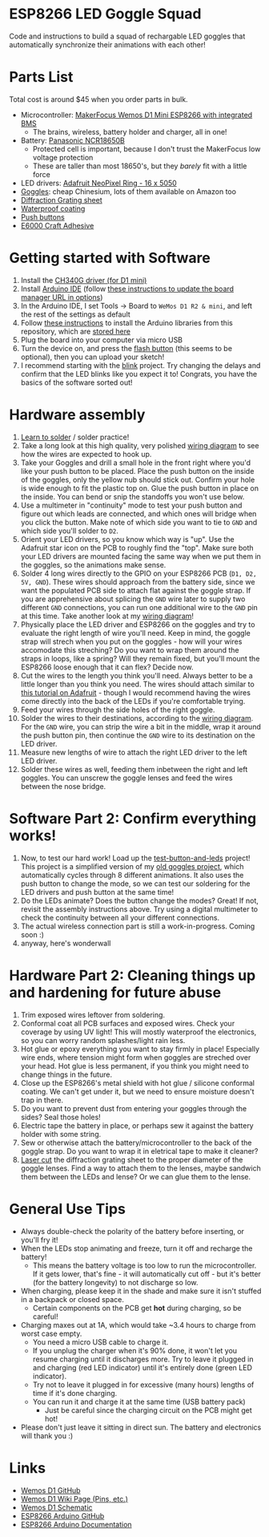 # ESP8266 LED Goggle Squad
Code and instructions to build a squad of rechargable LED goggles that automatically synchronize their animations with each other!

# Parts List
Total cost is around $45 when you order parts in bulk.
* Microcontroller: [MakerFocus Wemos D1 Mini ESP8266 with integrated BMS](https://smile.amazon.com/gp/product/B075H8X7H2/)
  * The brains, wireless, battery holder and charger, all in one!
* Battery: [Panasonic NCR18650B](https://www.imrbatteries.com/panasonic-ncr18650b-18650-3350mah-protected-button-top-battery/)
  * Protected cell is important, because I don't trust the MakerFocus low voltage protection
  * These are taller than most 18650's, but they *barely* fit with a little force
* LED drivers: [Adafruit NeoPixel Ring - 16 x 5050](https://www.adafruit.com/product/1463)
* [Goggles](https://www.banggood.com/Welding-Cutting-Welders-Industrial-Safety-Goggles-Steampunk-Cup-Goggles-p-1135671.html?cur_warehouse=CN): cheap Chinesium, lots of them available on Amazon too
* [Diffraction Grating sheet](https://smile.amazon.com/gp/product/B007FZT3Y2/)
* [Waterproof coating](https://smile.amazon.com/gp/product/B008O9YIV6/)
* [Push buttons](https://smile.amazon.com/gp/product/B01E38OS7K/)
* [E6000 Craft Adhesive](https://smile.amazon.com/gp/product/B007TSYNG8/)

# Getting started with Software
1. Install the [CH340G driver (for D1 mini)](/drivers/CH340G)
1. Install [Arduino IDE](https://www.arduino.cc/en/Main/Software) (follow [these instructions to update the board manager URL in options](https://github.com/esp8266/Arduino#installing-with-boards-manager))
1. In the Arduino IDE, I set Tools -> Board to `WeMos D1 R2 & mini`, and left the rest of the settings as default
1. Follow [these instructions](https://learn.adafruit.com/adafruit-all-about-arduino-libraries-install-use) to install the Arduino libraries from this repository, which are [stored here](/libraries)
1. Plug the board into your computer via micro USB
1. Turn the device on, and press the [flash button](wemos-d1-mini.png) (this seems to be optional), then you can upload your sketch!
1. I recommend starting with the [blink](/blink/blink.ino) project.  Try changing the delays and confirm that the LED blinks like you expect it to!  Congrats, you have the basics of the software sorted out!

# Hardware assembly
1. [Learn to solder](https://learn.adafruit.com/adafruit-guide-excellent-soldering) / solder practice!
1. Take a long look at this high quality, very polished [wiring diagram](wiring-diagram.png) to see how the wires are expected to hook up.
1. Take your Goggles and drill a small hole in the front right where you'd like your push button to be placed.  Place the push button on the inside of the goggles, only the yellow nub should stick out.  Confirm your hole is wide enough to fit the plastic top on.  Glue the push button in place on the inside.  You can bend or snip the standoffs you won't use below.
1. Use a multimeter in "continuity" mode to test your push button and figure out which leads are connected, and which ones will bridge when you click the button.  Make note of which side you want to tie to `GND` and which side you'll solder to `D2`.
1. Orient your LED drivers, so you know which way is "up".  Use the Adafruit star icon on the PCB to roughly find the "top".  Make sure both your LED drivers are mounted facing the same way when we put them in the goggles, so the animations make sense.
1. Solder 4 long wires directly to the GPIO on your ESP8266 PCB (`D1, D2, 5V, GND`).  These wires should approach from the battery side, since we want the populated PCB side to attach flat against the goggle strap.  If you are apprehensive about splicing the `GND` wire later to supply two different `GND` connections, you can run one additional wire to the `GND` pin at this time.  Take another look at my [wiring diagram](wiring-diagram.png)!
1. Physically place the LED driver and ESP8266 on the goggles and try to evaluate the right length of wire you'll need.  Keep in mind, the goggle strap will strech when you put on the goggles - how will your wires accomodate this streching?  Do you want to wrap them around the straps in loops, like a spring?  Will they remain fixed, but you'll mount the ESP8266 loose enough that it can flex?  Decide now.
1. Cut the wires to the length you think you'll need.  Always better to be a little longer than you think you need.  The wires should attach similar to [this tutorial on Adafruit](https://learn.adafruit.com/kaleidoscope-eyes-neopixel-led-goggles-trinket-gemma/wiring-soldering) - though I would recommend having the wires come directly into the back of the LEDs if you're comfortable trying.
1. Feed your wires through the side holes of the right goggle.
1. Solder the wires to their destinations, according to the [wiring diagram](wiring-diagram.png).  For the `GND` wire, you can strip the wire a bit in the  middle, wrap it around the push button pin, then continue the `GND` wire to its destination on the LED driver.
1. Measure new lengths of wire to attach the right LED driver to the left LED driver.
1. Solder these wires as well, feeding them inbetween the right and left goggles.  You can unscrew the goggle lenses and feed the wires between the nose bridge.

# Software Part 2: Confirm everything works!
1. Now, to test our hard work!  Load up the [test-button-and-leds](/test-button-and-leds/test-button-and-leds.ino) project!  This project is a simplified version of my [old goggles project](https://github.com/rorosaurus/neopixel-goggles), which automatically cycles through 8 different animations.  It also uses the push button to change the mode, so we can test our soldering for the LED drivers and push button at the same time!
1. Do the LEDs animate?  Does the button change the modes?  Great!  If not, revisit the assembly instructions above.  Try using a digital multimeter to check the continuity between all your different connections.
1. The actual wireless connection part is still a work-in-progress.  Coming soon :)
1. anyway, here's wonderwall

# Hardware Part 2: Cleaning things up and hardening for future abuse
1. Trim exposed wires leftover from soldering.
1. Conformal coat all PCB surfaces and exposed wires. Check your coverage by using UV light!  This will mostly waterproof the electronics, so you can worry random splashes/light rain less.
1. Hot glue or epoxy everything you want to stay firmly in place!  Especially wire ends, where tension might form when goggles are streched over your head.  Hot glue is less permanent, if you think you might need to change things in the future.
1. Close up the ESP8266's metal shield with hot glue / silicone conformal coating.  We can't get under it, but we need to ensure moisture doesn't trap in there.
1. Do you want to prevent dust from entering your goggles through the sides?  Seal those holes!
1. Electric tape the battery in place, or perhaps sew it against the battery holder with some string.
1. Sew or otherwise attach the battery/microcontroller to the back of the goggle strap.  Do you want to wrap it in eletrical tape to make it cleaner?
1. [Laser cut](laser-cut-diffraction-sheet.vsdx) the diffraction grating sheet to the proper diameter of the goggle lenses.  Find a way to attach them to the lenses, maybe sandwich them between the LEDs and lense?  Or we can glue them to the lense.

# General Use Tips
* Always double-check the polarity of the battery before inserting, or you'll fry it!
* When the LEDs stop animating and freeze, turn it off and recharge the battery!
  * This means the battery voltage is too low to run the microcontroller.  If it gets lower, that's fine - it will automatically cut off - but it's better (for the battery longevity) to not discharge so low.
* When charging, please keep it in the shade and make sure it isn't stuffed in a backpack or closed space.
  * Certain components on the PCB get **hot** during charging, so be careful!
* Charging maxes out at 1A, which would take ~3.4 hours to charge from worst case empty.
  * You need a micro USB cable to charge it.
  * If you unplug the charger when it's 90% done, it won't let you resume charging until it discharges more.  Try to leave it plugged in and charging (red LED indicator) until it's entirely done (green LED indicator).
  * Try not to leave it plugged in for excessive (many hours) lengths of time if it's done charging.
  * You can run it and charge it at the same time (USB battery pack)
    * Just be careful since the charging circuit on the PCB might get hot!
* Please don't just leave it sitting in direct sun.  The battery and electronics will thank you :)

# Links
* [Wemos D1 GitHub](https://github.com/wemos/Arduino_D1)
* [Wemos D1 Wiki Page (Pins, etc.)](https://wiki.wemos.cc/products:d1:d1_mini)
* [Wemos D1 Schematic](https://wiki.wemos.cc/_media/products:d1:sch_d1_mini_v3.0.0.pdf)
* [ESP8266 Arduino GitHub](https://github.com/esp8266/Arduino)
* [ESP8266 Arduino Documentation](https://arduino-esp8266.readthedocs.io/en/latest/)
